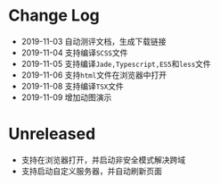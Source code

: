 # Change Log

- 2019-11-03 自动测评文档，生成下载链接
- 2019-11-04 支持编译`SCSS`文件
- 2019-11-05 支持编译`Jade,Typescript,ES5`和`less`文件
- 2019-11-06 支持`html`文件在浏览器中打开
- 2019-11-08 支持编译`TSX`文件
- 2019-11-09 增加动图演示 

# Unreleased

- 支持在浏览器打开，并启动非安全模式解决跨域
- 支持启动自定义服务器，并自动刷新页面